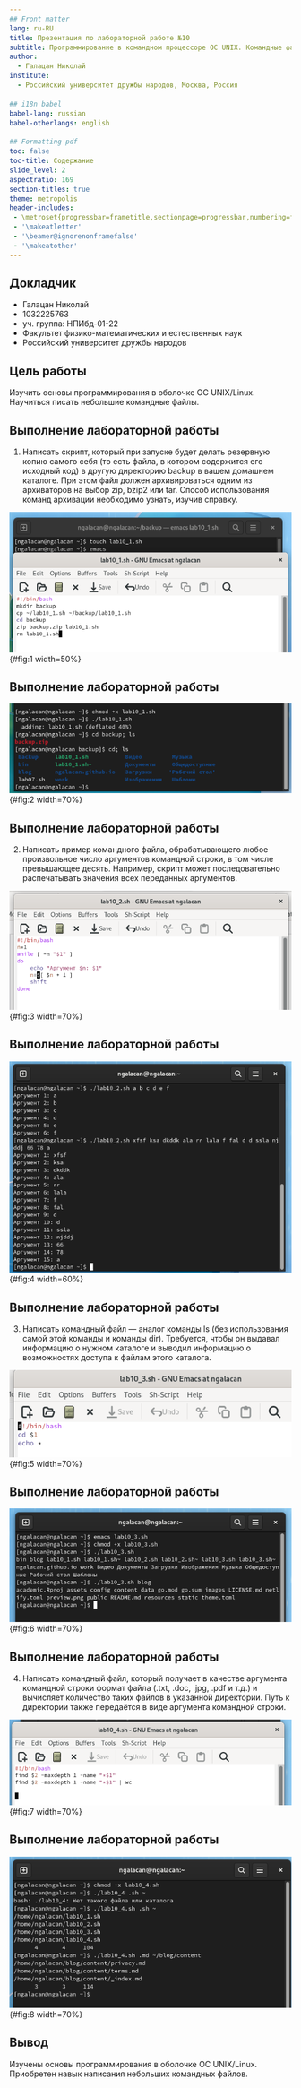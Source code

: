 ```yaml
---
## Front matter
lang: ru-RU
title: Презентация по лабораторной работе №10
subtitle: Программирование в командном процессоре ОС UNIX. Командные файлы.
author:
  - Галацан Николай
institute:
  - Российский университет дружбы народов, Москва, Россия
  
## i18n babel
babel-lang: russian
babel-otherlangs: english

## Formatting pdf
toc: false
toc-title: Содержание
slide_level: 2
aspectratio: 169
section-titles: true
theme: metropolis
header-includes:
 - \metroset{progressbar=frametitle,sectionpage=progressbar,numbering=fraction}
 - '\makeatletter'
 - '\beamer@ignorenonframefalse'
 - '\makeatother'
---
```




## Докладчик

  * Галацан Николай
  * 1032225763
  * уч. группа: НПИбд-01-22
  * Факультет физико-математических и естественных наук
  * Российский университет дружбы народов

## Цель работы

Изучить основы программирования в оболочке ОС UNIX/Linux. Научиться писать небольшие командные файлы.

## Выполнение лабораторной работы

1. Написать скрипт, который при запуске будет делать резервную копию самого себя (то есть файла, в котором содержится его исходный код) в другую директорию backup в вашем домашнем каталоге. При этом файл должен архивироваться одним из архиваторов на выбор zip, bzip2 или tar. Способ использования команд архивации необходимо узнать, изучив справку.

![Ввод текста программы №1](image/1.png){#fig:1 width=50%}

## Выполнение лабораторной работы

![Запуск программы №1](image/2.png){#fig:2 width=70%}

## Выполнение лабораторной работы

2. Написать пример командного файла, обрабатывающего любое произвольное число аргументов командной строки, в том числе превышающее десять. Например, скрипт может последовательно распечатывать значения всех переданных аргументов.

![Ввод текста программы №2](image/3.png){#fig:3 width=70%}

## Выполнение лабораторной работы

![Запуск программы №2](image/4.png){#fig:4 width=60%}

## Выполнение лабораторной работы

3. Написать командный файл — аналог команды ls (без использования самой этой команды и команды dir). Требуется, чтобы он выдавал информацию о нужном каталоге и выводил информацию о возможностях доступа к файлам этого каталога.

![Ввод текста программы №3](image/5.png){#fig:5 width=70%}

## Выполнение лабораторной работы

![Запуск программы №3](image/6.png){#fig:6 width=70%}

## Выполнение лабораторной работы

4. Написать командный файл, который получает в качестве аргумента командной строки формат файла (.txt, .doc, .jpg, .pdf и т.д.) и вычисляет количество таких файлов в указанной директории. Путь к директории также передаётся в виде аргумента командной строки.

![Ввод текста программы №4](image/7.png){#fig:7 width=70%}

## Выполнение лабораторной работы

![Запуск программы №4](image/8.png){#fig:8 width=70%}

## Вывод

Изучены основы программирования в оболочке ОС UNIX/Linux. Приобретен навык написания небольших командных файлов.

